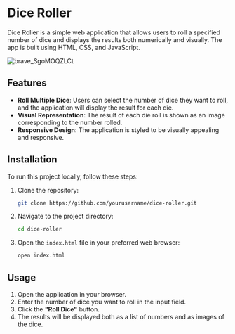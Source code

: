 # Dice Roller

Dice Roller is a simple web application that allows users to roll a specified number of dice and displays the results both numerically and visually. The app is built using HTML, CSS, and JavaScript.

![brave_SgoMOQZLCt](https://github.com/user-attachments/assets/d67e80f5-d2e9-498d-894d-39ccd68c8ff9)

## Features

- **Roll Multiple Dice**: Users can select the number of dice they want to roll, and the application will display the result for each die.
- **Visual Representation**: The result of each die roll is shown as an image corresponding to the number rolled.
- **Responsive Design**: The application is styled to be visually appealing and responsive.

## Installation

To run this project locally, follow these steps:

1. Clone the repository:
   ```bash
   git clone https://github.com/yourusername/dice-roller.git
   ```
2. Navigate to the project directory:
   ```bash
   cd dice-roller
   ```
3. Open the `index.html` file in your preferred web browser:
   ```bash
   open index.html
   ```

## Usage

1. Open the application in your browser.
2. Enter the number of dice you want to roll in the input field.
3. Click the **"Roll Dice"** button.
4. The results will be displayed both as a list of numbers and as images of the dice.
